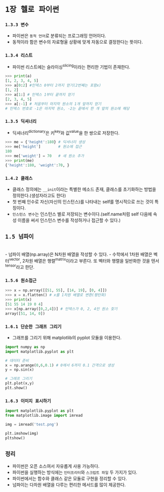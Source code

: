 # `1장 헬로 파이썬`

### `1.3.3 변수`
- 파이썬은 `동적 언어`로 분류되는 프로그래밍 언어이다.
- 동적이라 함은 변수의 자료형울 상황에 맞게 자동으로 결정한다는 뜻이다.

### `1.3.4 리스트`
- 파이썬 리스트에는 슬라이싱<sup>slicing</sup>이라는 편리한 기법이 존재한다.
```python
>>> print(a)
[1, 2, 3, 4, 5]
>>> a[0:2] #인덱스 0부터 2까지 얻기(2번째는 포함x)
[1, 2]
>>> a[1:] # 인덱스 1부터 끝까지 얻기
[2, 3, 4, 5]
>>> a[:-1] # 처음부터 마지막 원소의 1개 앞까지 얻기
# 인덱스 번호로 -1은 마지막 원소, -2는 끝에서 한 개 앞의 원소에 해당
```

### `1.3.5 딕셔너리`
- 딕셔너리<sup>dictionary</sup>은 키<sup>key</sup>와 값<sup>value</sup>을 한 쌍으로 저장한다.
```python
>>> me = {'height':180} # 딕셔너리 생성
>>> me['height']        # 원소에 접근
180
>>> me['weight'] = 70   # 새 원소 추가
>>> print(me)
{'height':180, 'weight':70, }
```
### `1.4.2 클래스`
- 클래스 정의에는 `__init`이라는 특별한 메소드 존재, 클래스를 초기화하는 방법을 정의한다.(생성자라고도 한다)
- 첫 번째 인수로 자신(자신의 인스턴스)를 나타내는 self를 명시적으로 쓰는 것이 특징이다.
- `인스턴스 변수`는 인스턴스 별로 저장되는 변수이다.(self.name처럼 self 다음에 속성 이름을 써서 인스턴스 변수를 작성하거나 접근할 수 있다.)

## `1.5 넘파이`
<br>
- 넘파이 배열(np.array)은 N차원 배열을 작성할 수 있다.
- 수학에서 1차원 배열은 벡터<sup>vector</sup>, 2차원 배열은 행렬<sup>matrix</sup>이라고 부른다. 또 벡터와 행렬을 일반화한 것을 텐서<sup>tensor</sup>라고 한단.

### `1.5.6 원소접근`

```python
>>> x = np.array([[51, 55], [14, 19], [0, 4]])
>>> x = x.flatten() # x를 1차원 배열로 변환(평탄화)
>>> print(x)
[51 55 14 19 0 4]
>>> x[np.array([0,2,4])] # 인덱스가 0, 2, 4인 원소 찾기
array([51, 14, 0])
```
### `1.6.1 단순한 그래프 그리기`
- 그래프를 그리기 위해 matplotlib의 pyplot 모듈을 이용한다.
```python
import numpy as np
import matplotlib.pyplot as plt

# 데이터 준비
x = np.arange(0,6,0.1) # 0에서 6까지 0.1 간격으로 생성
y = np.sin(x)

# 그래프 그리기
plt.plot(x,y)
plt.show()
```
### `1.6.3 이미지 표시하기`
```python
import matplotlib.pyplot as plt
from matplotlib.image import imread

img = imread('test.png')

plt.imshow(img)
pltshow()
```

## `정리`
- 파이썬은 오픈 소스여서 자유롭게 사용 가능하다.
- 파이썬을 실행하는 방식에는 `인터프리터`와 `스크립트 파일` 두 가지가 있다.
- 파이썬에서는 함수와 클래스 같은 모듈로 구현을 정리할 수 있다.
- 넘파이는 다차원 배열을 다루는 편리한 메서드를 많이 제공한다.
